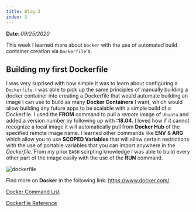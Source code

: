 ```yaml
---
title: Blog 3
index: 3
---
```


**Date**: _09/25/2020_

This week I learned more about `Docker` with the use of automated build container creation via `Dockerfile`'s.

## Building my first Dockerfile

I was very suprised with how simple it was to learn about configuring a `Dockerfile`. I was able to pick up the same principles of manually building a docker container into creating a Dockerfile that would automate building an image I can use to build as many **Docker Containers** I want, which would allow building any future apps to be scalable with a simple build of a Dockerfile. I used the **FROM** command to pull a _remote_ image of `Ubuntu` and added a version number by following up with **:18.04**. I loved how if it cannot recognize a local image it will automatically pull from **Docker Hub** of the specified remote image name. I learned other commands like **ENV** & **ARG** which allow you to use **SCOPED Variables** that will allow certain restrictions with the use of portable variables that you can import anywhere in the _Dockerfile_. From my prior `BASH` scirpting knowledge I was able to build every other part of the image easily with the use of the **RUN** command.

<img src="/assets/2020/dockerfile-creation.png" style="max-width: 30rem;" alt="dockerfile" />

Find more on **Docker** in the following link: https://www.docker.com/

[Docker Command List](https://docs.docker.com/engine/reference/commandline/docker/)

[Dockerfile Reference](https://docs.docker.com/engine/reference/builder/)
